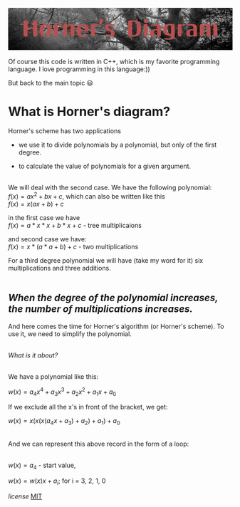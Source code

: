 
![alt text](HornerDiagram.png)

Of course this code is written in C++, which is my favorite programming language. I love programming in this language:))

But back to the main topic :smiley:


**What is Horner's diagram?**
==
Horner's scheme has two applications<br />

- we use it to divide polynomials by a polynomial, but only of the first degree.

- to calculate the value of polynomials for a given argument.<br /><br />

We will deal with the second case. We have the following polynomial:<br />
$`f(x) = ax^2 + bx + c`$, which can also be written like this<br />
$`f(x) = x(ax + b) + c`$

in the first case we have<br />
$f(x) = a * x * x + b * x + c$  - tree multiplicaions

and second case we have:<br />
$`f(x) = x * (a * a + b) + c`$ - two multiplications
 
For a third degree polynomial we will have (take my word 
for it) six multiplications and three additions.<br><br>

***When the degree of the polynomial increases, the number of multiplications increases.***
--

And here comes the time for Horner's algorithm (or Horner's scheme). To use it, we need to simplify the polynomial.<br><br>

*What is it about?*<br><br>

We have a polynomial like this:

$`w(x) = a_4x^4 + a_3x^3 + a_2x^2 + a_1x + a_0`$


If we exclude all the x's in front of the bracket, we get:

$`w(x) = x(x(x(a_4x + a_3) + a_2) + a_1) + a_0`$
<br><br>

And we can represent this above record in the form of a loop:
<br><br>


$`w(x) = a_4`$ - start value,

$`w(x) = w(x)x + a_i`$;  for  i = 3,  2,  1,  0


*license* 
[MIT](https://choosealicense.com/licenses/mit/)
